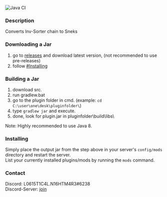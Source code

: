 ![Java CI](https://github.com/L0615T1C5-216AC-9437/Auto-Snek/workflows/Java%20CI/badge.svg)
### Description
Converts Inv-Sorter chain to Sneks

### Downloading a Jar
1) go to [releases](https://github.com/L0615T1C5-216AC-9437/Auto-Snek/releases) and download latest version, (not recommended to use pre-releases)
2) follow [#Installing](https://github.com/L0615T1C5-216AC-9437/Auto-Snek#installing)

### Building a Jar

1) download src.
2) run gradlew.bat
3) go to the plugin folder in cmd. (example: `cd C:\user\one\desk\pluginfolder\`)
4) type `gradlew jar` and execute.
5) done, look for plugin.jar in pluginfolder\build\libs\

Note: Highly recommended to use Java 8.

### Installing

Simply place the output jar from the step above in your server's `config/mods` directory and restart the server.  
List your currently installed plugins/mods by running the `mods` command.

### Contact
Discord: L0615T1C4L.N16HTM4R3#6238  
Discord-Server: [join](http://cn-discord.ddns.net )

